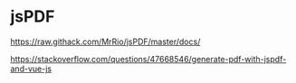 # jsPDF
https://raw.githack.com/MrRio/jsPDF/master/docs/

https://stackoverflow.com/questions/47668546/generate-pdf-with-jspdf-and-vue-js
